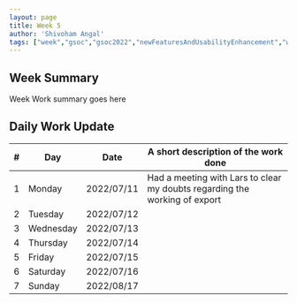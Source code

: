 ```yaml
---
layout: page
title: Week 5
author: 'Shivoham Angal'
tags: ["week","gsoc","gsoc2022","newFeaturesAndUsabilityEnhancement","week#5","eval#1"]
---
```


## Week Summary

Week Work summary goes here 

## Daily Work Update

|\#|Day|Date|A short description of the work done|  
|---	|---	|---	|---	|  
|1   	| Monday 	|   2022/07/11	| Had a meeting with Lars to clear my doubts regarding the working of export |  
|2   	| Tuesday  	|   2022/07/12	| 	|  
|3   	| Wednesday |  2022/07/13 	|  |  
|4   	| Thursday  |   2022/07/14	|  |  
|5   	| Friday  	|   2022/07/15	|  |  
|6   	| Saturday  |  2022/07/16 |  |  
|7   	| Sunday  	|   2022/08/17	|  |  
